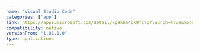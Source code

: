 ```yaml
---
name: "Visual Studio Code"
categories: ['app']
link: https://apps.microsoft.com/detail/xp9khm4bk9fz7q?launch=true&mode=full&hl=en-us&gl=in&ocid=bingwebsearch
compatibility: native
versionFrom: "1.81.1.0"
type: applications
---
```


